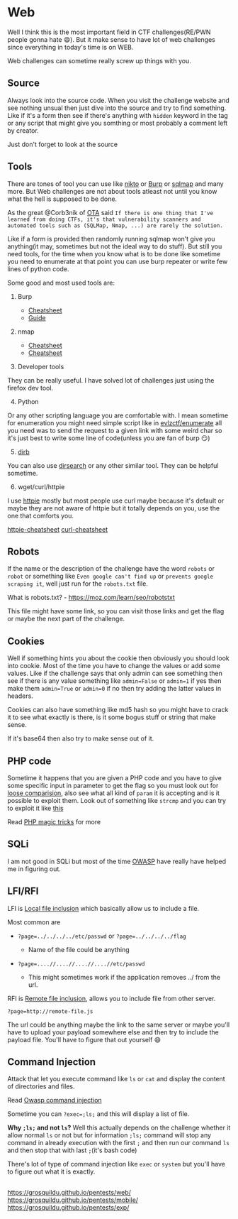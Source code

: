 # Web

Well I think this is the most important field in CTF challenges(RE/PWN people gonna hate :smile:). But it make sense to have lot of web challenges since everything in today's time is on WEB.

Web challenges can sometime really screw up things with you.

## Source

Always look into the source code. When you visit the challenge website and see nothing unsual then just dive into the source and try to find something. Like if it's a form then see if there's anything with `hidden` keyword in the tag or any script that might give you somthing or most probably a comment left by creator.

Just don't forget to look at the source

## Tools

There are tones of tool you can use like [nikto](https://github.com/sullo/nikto) or [Burp](https://portswigger.net/burp) or [sqlmap](https://github.com/sqlmapproject/sqlmap) and many more. But Web challenges are not about tools atleast not until you know what the hell is supposed to be done.

As the great @Corb3nik of [OTA](https://opentoallctf.github.io/) said `If there is one thing that I've learned from doing CTFs, it's that vulnerability scanners and automated tools such as (SQLMap, Nmap, ...) are rarely the solution.`

Like if a form is provided then randomly running sqlmap won't give you anything(it may, sometimes but not the ideal way to do stuff).
But still you need tools, for the time when you know what is to be done like sometime you need to enumerate at that point you can use burp repeater or write few lines of python code.

Some good and most used tools are:

1) Burp
    - [Cheatsheet](https://repo.zenk-security.com/Techniques%20d.attaques%20%20.%20%20Failles/Pentesting%20With%20Burp%20Suite.pdf)
    - [Guide](https://support.portswigger.net/customer/portal/articles/1969845-using-burp-to-test-for-the-owasp-top-ten)

2) nmap
    - [Cheatsheet](https://blogs.sans.org/pen-testing/files/2013/10/NmapCheatSheetv1.1.pdf)
    - [Cheatsheet](https://www.stationx.net/nmap-cheat-sheet/)

3) Developer tools

They can be really useful. I have solved lot of challenges just using the firefox dev tool.

4) Python

Or any other scripting language you are comfortable with. I mean sometime for enumeration you might need simple script like in [evlzctf/enumerate](https://ctftime.org/task/7567) all you need was to send the request to a given link with some weird char so it's just best to write some line of code(unless you are fan of burp :smirk:)

5) [dirb](https://tools.kali.org/web-applications/dirb)

You can also use [dirsearch](https://github.com/maurosoria/dirsearch) or any other similar tool. They can be helpful sometime.

6) wget/curl/httpie

I use [httpie](https://github.com/jakubroztocil/httpie) mostly but most people use curl maybe because it's default or maybe they are not aware of httpie but it totally depends on you, use the one that comforts you.

[httpie-cheatsheet](https://devhints.io/httpie)
[curl-cheatsheet](https://devhints.io/curl)


## Robots

If the name or the description of the challenge have the word `robots` or `robot` or something like `Even google can't find up` or `prevents google scraping it`, well just run for the `robots.txt` file.

What is robots.txt? - https://moz.com/learn/seo/robotstxt

This file might have some link, so you can visit those links and get the flag or maybe the next part of the challenge.

## Cookies

Well if something hints you about the cookie then obviously you should look into cookie. Most of the time you have to change the values or add some values. Like if the challenge says that only admin can see something then see if there is any value something like `admin=False` or `admin=1` if yes then make them `admin=True` or `admin=0` if no then try adding the latter values in headers.

Cookies can also have something like md5 hash so you might have to crack it to see what exactly is there, is it some bogus stuff or string that make sense.

If it's base64 then also try to make sense out of it.

## PHP code

Sometime it happens that you are given a PHP code and you have to give some specific input in parameter to get the flag so you must look out for [loose comparision](http://php.net/manual/en/types.comparisons.php), also see what all kind of `param` it is accepting and is it possible to exploit them.
Look out of something like `strcmp` and you can try to exploit it like [this](https://www.doyler.net/security-not-included/bypassing-php-strcmp-abctf2016)

Read [PHP magic tricks](https://www.owasp.org/images/6/6b/PHPMagicTricks-TypeJuggling.pdf) for more

## SQLi

I am not good in SQLi but most of the time [OWASP](https://www.owasp.org/index.php/Testing_for_SQL_Injection_(OTG-INPVAL-005)) have really have helped me in figuring out.

## LFI/RFI

LFI is [Local file inclusion](https://www.owasp.org/index.php/Testing_for_Local_File_Inclusion) which basically allow us to include a file.

Most common are
* `?page=../../../../etc/passwd` or `?page=../../../../flag`
    - Name of the file could be anything

* `?page=....//....//....//....//etc/passwd`
    -  This might sometimes work if the application removes ../ from the url.

RFI is [Remote file inclusion](https://www.owasp.org/index.php/Testing_for_Remote_File_Inclusion), allows you to include file from other server.

```
?page=http://remote-file.js
```

The url could be anything maybe the link to the same server or maybe you'll have to upload your payload somewhere else and then try to include the payload file. You'll have to figure that out yourself :smile:

## Command Injection

Attack that let you execute command like `ls` or `cat` and display the content of directories and files.

Read [Owasp command injection](https://www.owasp.org/index.php/Command_Injection)

Sometime you can `?exec=;ls;` and this will display a list of file.

__Why `;ls;` and not `ls`?__
Well this actually depends on the challenge whether it allow normal `ls` or not but for information `;ls;` command will stop any command in already execution with the first `;` and then run our command `ls` and then stop that with last `;`(it's bash code)

There's lot of type of command injection like `exec` or `system` but you'll have to figure out what it is exactly.

##


https://grosquildu.github.io/pentests/web/
https://grosquildu.github.io/pentests/mobile/
https://grosquildu.github.io/pentests/exp/
